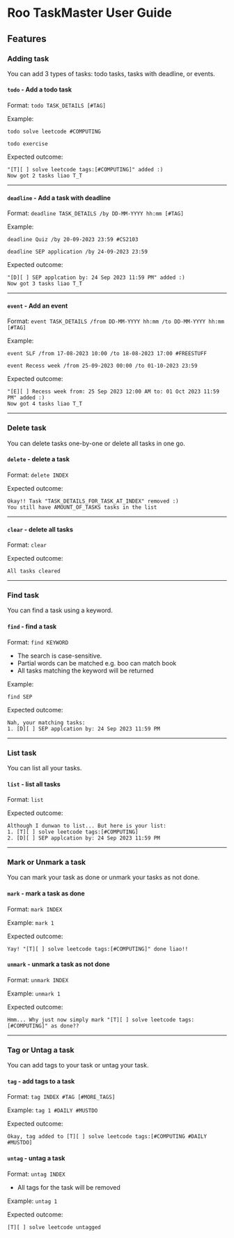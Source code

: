 # Roo TaskMaster User Guide

## Features

### Adding task
You can add 3 types of tasks: todo tasks, tasks with deadline, or events.

#### `todo` - Add a todo task
Format: `todo TASK_DETAILS [#TAG]`

Example:

`todo solve leetcode #COMPUTING`

`todo exercise`

Expected outcome:
```
"[T][ ] solve leetcode tags:[#COMPUTING]" added :)
Now got 2 tasks liao T_T
```

---------------------------------------------    
#### `deadline` - Add a task with deadline
Format: `deadline TASK_DETAILS /by DD-MM-YYYY hh:mm [#TAG]`

Example:

`deadline Quiz /by 20-09-2023 23:59 #CS2103`

`deadline SEP application /by 24-09-2023 23:59`

Expected outcome:
```
"[D][ ] SEP applcation by: 24 Sep 2023 11:59 PM" added :)
Now got 3 tasks liao T_T
```

---------------------------------------------   
#### `event` - Add an event
Format: `event TASK_DETAILS /from DD-MM-YYYY hh:mm /to DD-MM-YYYY hh:mm [#TAG]`

Example:

`event SLF /from 17-08-2023 10:00 /to 18-08-2023 17:00 #FREESTUFF`

`event Recess week /from 25-09-2023 00:00 /to 01-10-2023 23:59`

Expected outcome:
```
"[E][ ] Recess week from: 25 Sep 2023 12:00 AM to: 01 Oct 2023 11:59 PM" added :)
Now got 4 tasks liao T_T
```
---------------------------------------------   

### Delete task

You can delete tasks one-by-one or delete all tasks in one go.

#### `delete` - delete a task
Format: `delete INDEX`

Expected outcome:
```
Okay!! Task "TASK_DETAILS_FOR_TASK_AT_INDEX" removed :)
You still have AMOUNT_OF_TASKS tasks in the list
```
----------------------------------------------
#### `clear` - delete all tasks
Format: `clear`

Expected outcome:
```
All tasks cleared
```
----------------------------------------------

### Find task

You can find a task using a keyword.

#### `find` - find a task
Format: `find KEYWORD`

- The search is case-sensitive.
- Partial words can be matched e.g. boo can match book 
- All tasks matching the keyword will be returned

Example:

`find SEP`

Expected outcome:
```
Nah, your matching tasks:
1. [D][ ] SEP applcation by: 24 Sep 2023 11:59 PM
```
----------------------------------------------

### List task

You can list all your tasks.

#### `list` - list all tasks
Format: `list`

Expected outcome:
```
Although I dunwan to list... But here is your list:
1. [T][ ] solve leetcode tags:[#COMPUTING]
2. [D][ ] SEP applcation by: 24 Sep 2023 11:59 PM
```
----------------------------------------------

### Mark or Unmark a task

You can mark your task as done or unmark your tasks as not done.

#### `mark` - mark a task as done
Format: `mark INDEX`

Example:
`mark 1`

Expected outcome:
```
Yay! "[T][ ] solve leetcode tags:[#COMPUTING]" done liao!!
```

#### `unmark` - unmark a task as not done
Format: `unmark INDEX`

Example:
`unmark 1`

Expected outcome:
```
Hmm... Why just now simply mark "[T][ ] solve leetcode tags:[#COMPUTING]" as done??
```
----------------------------------------------

### Tag or Untag a task

You can add tags to your task or untag your task.

#### `tag` - add tags to a task
Format: `tag INDEX #TAG [#MORE_TAGS]`

Example:
`tag 1 #DAILY #MUSTDO` 

Expected outcome:
```
Okay, tag added to [T][ ] solve leetcode tags:[#COMPUTING #DAILY #MUSTDO]
```

#### `untag` - untag a task
Format: `untag INDEX`

- All tags for the task will be removed

Example:
`untag 1`

Expected outcome:
```
[T][ ] solve leetcode untagged
```